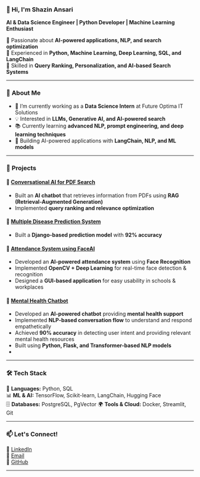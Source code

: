 ### 👋 Hi, I'm Shazin Ansari  

**AI & Data Science Engineer | Python Developer | Machine Learning Enthusiast**  

🔹 Passionate about **AI-powered applications, NLP, and search optimization**  
🔹 Experienced in **Python, Machine Learning, Deep Learning, SQL, and LangChain**  
🔹 Skilled in **Query Ranking, Personalization, and AI-based Search Systems**  

---

### 📌 **About Me**
- 🔭 I’m currently working as a **Data Science Intern** at Future Optima IT Solutions  
- 💡 Interested in **LLMs, Generative AI, and AI-powered search**  
- 📚 Currently learning **advanced NLP, prompt engineering, and deep learning techniques** 
- 🎯 Building AI-powered applications with **LangChain, NLP, and ML models**  

---

### 🚀 **Projects**
#### 🔹 [Conversational AI for PDF Search](https://github.com/shazin21/Conversational-Chatbot-using-LLM)  
- Built an **AI chatbot** that retrieves information from PDFs using **RAG (Retrieval-Augmented Generation)**  
- Implemented **query ranking and relevance optimization**  

#### 🔹 [Multiple Disease Prediction System](https://github.com/shazin21/Multiple-Disease-Prediction)  
- Built a **Django-based prediction model** with **92% accuracy**  

#### 🔹 [Attendance System using FaceAI](https://github.com/shazin21/Attendance-using-Face-Recognition-AI)  
- Developed an **AI-powered attendance system** using **Face Recognition**  
- Implemented **OpenCV + Deep Learning** for real-time face detection & recognition  
- Designed a **GUI-based application** for easy usability in schools & workplaces


#### 🔹 [Mental Health Chatbot](https://github.com/shazin21/Mental-Health-ChatBOT)  
- Developed an **AI-powered chatbot** providing **mental health support**  
- Implemented **NLP-based conversation flow** to understand and respond empathetically  
- Achieved **90% accuracy** in detecting user intent and providing relevant mental health resources  
- Built using **Python, Flask, and Transformer-based NLP models**  
- 
---

### 🛠 **Tech Stack**
🚀 **Languages:** Python, SQL  
📊 **ML & AI:** TensorFlow, Scikit-learn, LangChain, Hugging Face  
🗄 **Databases:** PostgreSQL, PgVector
🌍 **Tools & Cloud:** Docker, Streamlit, Git

---

### 📫 **Let's Connect!**
💼 [LinkedIn](https://linkedin.com/in/shazinansari)  
📧 [Email](mailto:shazinansari1@gmail.com)  
🔗 [GitHub](https://github.com/shazin21)  

---


